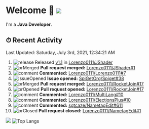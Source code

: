 # Welcome 👋 ![](https://hit.yhype.me/github/profile?user_id=69311874)

I'm a **Java Developer**.

## ⏱ Recent Activity

<!--RECENT_ACTIVITY:last_update-->
Last Updated: Saturday, July 3rd, 2021, 12:34:21 AM
<!--RECENT_ACTIVITY:last_update_end-->

<!--RECENT_ACTIVITY:start-->
1. ![release] Released [v1.1](https://github.com/Lorenzo0111/JShader/releases/tag/1.1) in [Lorenzo0111/JShader](https://github.com/Lorenzo0111/JShader)
2. ![prMerged] **Pull request merged:** [Lorenzo0111/JShader#1](https://github.com/Lorenzo0111/JShader/pull/1)
3. ![comment] **Commented:** [Lorenzo0111/Lorenzo0111#7](https://github.com/Lorenzo0111/Lorenzo0111/pull/7#issuecomment-873023914)
4. ![issueOpened] **Issue opened:** [SpiGetOrg/Spiget#38](https://github.com/SpiGetOrg/Spiget/issues/38)
5. ![prMerged] **Pull request merged:** [Lorenzo0111/RocketJoin#17](https://github.com/Lorenzo0111/RocketJoin/pull/17)
6. ![prOpened] **Pull request opened:** [Lorenzo0111/RocketJoin#17](https://github.com/Lorenzo0111/RocketJoin/pull/17)
7. ![comment] **Commented:** [Lorenzo0111/MultiLang#10](https://github.com/Lorenzo0111/MultiLang/pull/10#issuecomment-872330201)
8. ![comment] **Commented:** [Lorenzo0111/ElectionsPlus#10](https://github.com/Lorenzo0111/ElectionsPlus/pull/10#issuecomment-872267970)
9. ![comment] **Commented:** [sgtcaze/NametagEdit#611](https://github.com/sgtcaze/NametagEdit/pull/611#issuecomment-872162280)
10. ![prClosed] **Pull request closed:** [Lorenzo0111/NametagEdit#1](https://github.com/Lorenzo0111/NametagEdit/pull/1)
<!--RECENT_ACTIVITY:end-->

[![](https://github-readme-stats.vercel.app/api?username=Lorenzo0111&show_icons=true&count_private=true)](https://github.com/Lorenzo0111)
![Top Langs](https://github-readme-stats.vercel.app/api/top-langs/?username=Lorenzo0111&layout=compact)

[issueOpened]: https://cdn.jsdelivr.net/gh/Readme-Workflows/Readme-Icons@main/icons/octicons/IssueOpenedOld.svg
[issueClosed]: https://cdn.jsdelivr.net/gh/Readme-Workflows/Readme-Icons@main/icons/octicons/IssueClosedOld.svg

[prOpened]: https://cdn.jsdelivr.net/gh/Readme-Workflows/Readme-Icons@main/icons/octicons/PullRequestOpened.svg
[prClosed]: https://cdn.jsdelivr.net/gh/Readme-Workflows/Readme-Icons@main/icons/octicons/PullRequestClosed.svg
[prMerged]: https://cdn.jsdelivr.net/gh/Readme-Workflows/Readme-Icons@main/icons/octicons/PullRequestMerged.svg

[comment]: https://cdn.jsdelivr.net/gh/Readme-Workflows/Readme-Icons@main/icons/octicons/Comment.svg

[changesRequested]: https://cdn.jsdelivr.net/gh/Readme-Workflows/Readme-Icons@main/icons/octicons/RequestedChanges.svg
[approved]: https://cdn.jsdelivr.net/gh/Readme-Workflows/Readme-Icons@main/icons/octicons/ApprovedChanges.svg

[repoCreated]: https://cdn.jsdelivr.net/gh/Readme-Workflows/Readme-Icons@main/icons/octicons/Repository.svg
[release]: https://cdn.jsdelivr.net/gh/Readme-Workflows/Readme-Icons@main/icons/octicons/Release.svg
[star]: https://cdn.jsdelivr.net/gh/Readme-Workflows/Readme-Icons@main/icons/octicons/StarredRepository.svg
[wiki]: https://cdn.jsdelivr.net/gh/Readme-Workflows/Readme-Icons@main/icons/octicons/Wiki.svg
[fork]: https://cdn.jsdelivr.net/gh/Readme-Workflows/Readme-Icons@main/icons/octicons/ForkedRepository.svg
[people]: https://cdn.jsdelivr.net/gh/Readme-Workflows/Readme-Icons@main/icons/octicons/People.svg
